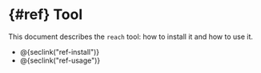# {#ref} Tool

This document describes the `reach` tool: how to install it and how to use it.

+ @{seclink("ref-install")}
+ @{seclink("ref-usage")}